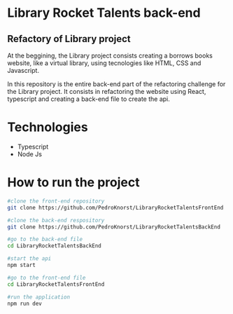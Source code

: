 # Library Rocket Talents back-end
## Refactory of Library project

At the beggining, the Library project consists creating a borrows books website, like a virtual library, using tecnologies like HTML, CSS and Javascript. 

In this repository is the entire back-end part of the refactoring challenge for the Library project. It consists in refactoring the website using React, typescript and creating a back-end file to create the api.

# Technologies
- Typescript
- Node Js

# How to run the project

```bash
#clone the front-end repository
git clone https://github.com/PedroKnorst/LibraryRocketTalentsFrontEnd

#clone the back-end respository
git clone https://github.com/PedroKnorst/LibraryRocketTalentsBackEnd

#go to the back-end file
cd LibraryRocketTalentsBackEnd

#start the api
npm start

#go to the front-end file
cd LibraryRocketTalentsFrontEnd

#run the application
npm run dev
```
